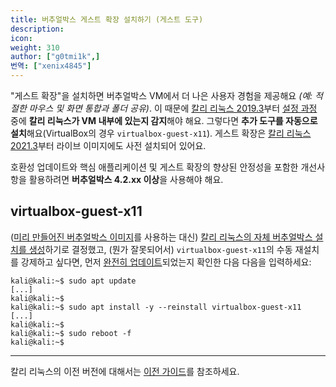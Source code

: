 ```yaml
---
title: 버추얼박스 게스트 확장 설치하기 (게스트 도구)
description:
icon:
weight: 310
author: ["g0tmi1k",]
번역: ["xenix4845"]
---
```


"게스트 확장"을 설치하면 버추얼박스 VM에서 더 나은 사용자 경험을 제공해요 _(예: 적절한 마우스 및 화면 통합과 폴더 공유)_. 이 때문에 [칼리 리눅스 2019.3](https://kali.org/blog/kali-linux-2019-3-release/)부터 [설정 과정](https://gitlab.com/kalilinux/build-scripts/live-build-config/-/blob/master/simple-cdd/profiles/offline.downloads) 중에 **칼리 리눅스가 VM 내부에 있는지 감지**해야 해요. 그렇다면 **추가 도구를 자동으로 설치**해요(VirtualBox의 경우 `virtualbox-guest-x11`). 게스트 확장은 [칼리 리눅스 2021.3](https://kali.org/blog/kali-linux-2021-3-release/)부터 라이브 이미지에도 사전 설치되어 있어요.

호환성 업데이트와 핵심 애플리케이션 및 게스트 확장의 향상된 안정성을 포함한 개선사항을 활용하려면 **버추얼박스 4.2.xx 이상**을 사용해야 해요.

## virtualbox-guest-x11

([미리 만들어진 버추얼박스 이미지](/get-kali/#kali-virtual-machines)를 사용하는 대신) [칼리 리눅스의 자체 버추얼박스 설치를 생성](/docs/virtualization/install-virtualbox-guest-vm/)하기로 결정했고, (뭔가 잘못되어서) `virtualbox-guest-x11`의 수동 재설치를 강제하고 싶다면, 먼저 [완전히 업데이트](/docs/general-use/updating-kali/)되었는지 확인한 다음 다음을 입력하세요:

```console
kali@kali:~$ sudo apt update
[...]
kali@kali:~$
kali@kali:~$ sudo apt install -y --reinstall virtualbox-guest-x11
[...]
kali@kali:~$
kali@kali:~$ sudo reboot -f
kali@kali:~$
```

- - -

칼리 리눅스의 이전 버전에 대해서는 [이전 가이드](/docs/virtualization/install-virtualbox-guest-additions-legacy/)를 참조하세요.
